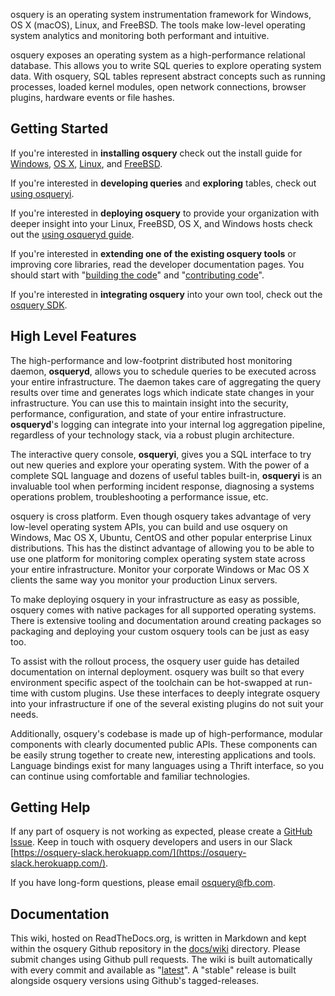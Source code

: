 osquery is an operating system instrumentation framework for Windows, OS X (macOS), Linux, and FreeBSD. The tools make low-level operating system analytics and monitoring both performant and intuitive.

osquery exposes an operating system as a high-performance relational database. This allows you to write SQL queries to explore operating system data. With osquery, SQL tables represent abstract concepts such as running processes, loaded kernel modules, open network connections, browser plugins, hardware events or file hashes.

## Getting Started

If you're interested in **installing osquery** check out the install guide for [Windows](installation/install-windows.md), [OS X](installation/install-osx.md), [Linux](installation/install-linux.md), and [FreeBSD](installation/install-freebsd.md).

If you're interested in **developing queries** and **exploring** tables, check out [using osqueryi](introduction/using-osqueryi.md).

If you're interested in **deploying osquery** to provide your organization with deeper insight into your Linux, FreeBSD, OS X, and Windows hosts check out the [using osqueryd guide](introduction/using-osqueryd.md).

If you're interested in **extending one of the existing osquery tools** or improving core libraries, read the developer documentation pages. You should start with "[building the code](development/building.md)" and "[contributing code](development/contributing-code.md)".

If you're interested in **integrating osquery** into your own tool, check out the [osquery SDK](development/osquery-sdk.md).

## High Level Features

The high-performance and low-footprint distributed host monitoring daemon, **osqueryd**, allows you to schedule queries to be executed across your entire infrastructure. The daemon takes care of aggregating the query results over time and generates logs which indicate state changes in your infrastructure. You can use this to maintain insight into the security, performance, configuration, and state of your entire infrastructure. **osqueryd**'s logging can integrate into your internal log aggregation pipeline, regardless of your technology stack, via a robust plugin architecture.

The interactive query console, **osqueryi**, gives you a SQL interface to try out new queries and explore your operating system. With the power of a complete SQL language and dozens of useful tables built-in, **osqueryi** is an invaluable tool when performing incident response, diagnosing a systems operations problem, troubleshooting a performance issue, etc.

osquery is cross platform. Even though osquery takes advantage of very low-level operating system APIs, you can build and use osquery on Windows, Mac OS X, Ubuntu, CentOS and other popular enterprise Linux distributions. This has the distinct advantage of allowing you to be able to use one platform for monitoring complex operating system state across your entire infrastructure. Monitor your corporate Windows or Mac OS X clients the same way you monitor your production Linux servers.

To make deploying osquery in your infrastructure as easy as possible, osquery comes with native packages for all supported operating systems. There is extensive tooling and documentation around creating packages so packaging and deploying your custom osquery tools can be just as easy too.

To assist with the rollout process, the osquery user guide has detailed documentation on internal deployment. osquery was built so that every environment specific aspect of the toolchain can be hot-swapped at run-time with custom plugins. Use these interfaces to deeply integrate osquery into your infrastructure if one of the several existing plugins do not suit your needs.

Additionally, osquery's codebase is made up of high-performance, modular components with clearly documented public APIs. These components can be easily strung together to create new, interesting applications and tools. Language bindings exist for many languages using a Thrift interface, so you can continue using comfortable and familiar technologies.

## Getting Help

If any part of osquery is not working as expected, please create a [GitHub Issue](https://github.com/facebook/osquery/issues). Keep in touch with osquery developers and users in our Slack [https://osquery-slack.herokuapp.com/](https://osquery-slack.herokuapp.com/).

If you have long-form questions, please email [osquery@fb.com](mailto:osquery@fb.com).

## Documentation

This wiki, hosted on ReadTheDocs.org, is written in Markdown and kept within the osquery Github repository in the [docs/wiki](https://github.com/facebook/osquery/tree/master/docs/wiki) directory. Please submit changes using Github pull requests. The wiki is built automatically with every commit and available as "[latest](http://osquery.readthedocs.io/en/latest/)". A "stable" release is built alongside osquery versions using Github's tagged-releases.
